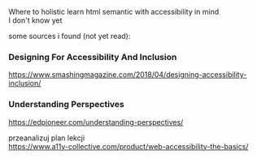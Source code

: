 Where to holistic learn html semantic with accessibility in mind  
I don't know yet  
  
some sources i found (not yet read):  
### Designing For Accessibility And Inclusion  
  
https://www.smashingmagazine.com/2018/04/designing-accessibility-inclusion/  
   
### Understanding Perspectives  
https://edpioneer.com/understanding-perspectives/  

  
przeanalizuj plan lekcji  
https://www.a11y-collective.com/product/web-accessibility-the-basics/
